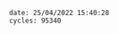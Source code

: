 

                date: 25/04/2022 15:40:28
                cycles: 95340

                         